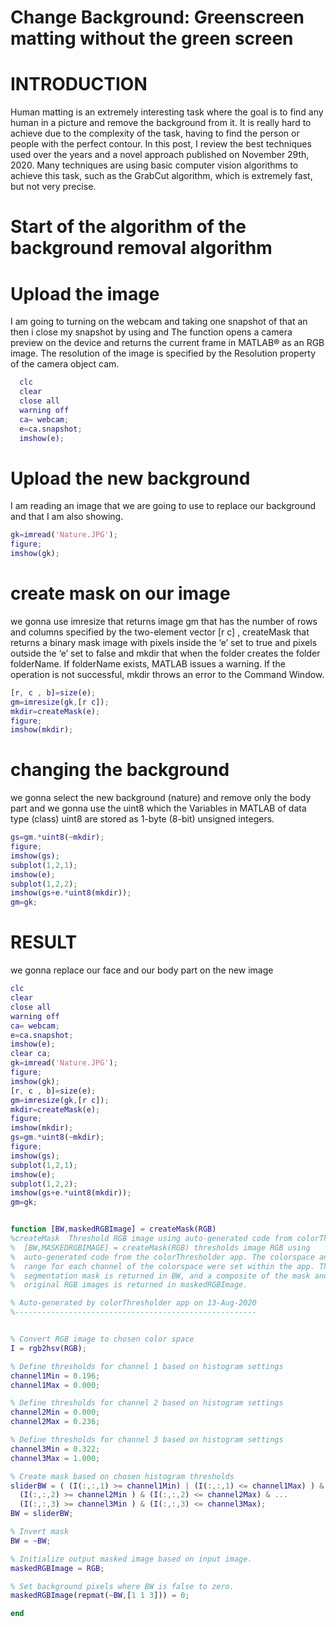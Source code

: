 # Change Background: Greenscreen matting without the green screen

# INTRODUCTION

Human matting is an extremely interesting task where the goal is to find any human in a picture and remove the background from it. It is really hard to achieve due to the complexity of the task, having to find the person or people with the perfect contour. In this post, I review the best techniques used over the years and a novel approach published on November 29th, 2020. Many techniques are using basic computer vision algorithms to achieve this task, such as the GrabCut algorithm, which is extremely fast, but not very precise. 

# Start of the algorithm of the background removal algorithm
# Upload the image

I am going to turning on the webcam and taking one  snapshot of that an then i close my snapshot by using <webcam> and The <snapshot> function opens a camera preview on the device and returns the current frame in MATLAB® as an RGB image. The resolution of the image is specified by the Resolution property of the camera object cam.
  
```matlab
  clc
  clear
  close all 
  warning off 
  ca= webcam; 
  e=ca.snapshot;
  imshow(e);
  ```
  
  # Upload the new background
  I am reading an image that we are going to use to replace our background and that I am also showing.
  
  ```matlab
gk=imread('Nature.JPG'); 
figure; 
imshow(gk); 
   ```
  
  # create mask on our image
   we gonna use imresize that  returns image gm that has the number of rows and columns specified by the two-element vector [r c] , createMask that returns a binary mask image with pixels inside the ‘e’ set to true and pixels outside the ‘e’ set to false and mkdir that when the folder  creates the folder folderName. If folderName exists, MATLAB issues a warning. If the operation is not successful, mkdir throws an error to the Command Window.
 
   ```matlab
 [r, c , b]=size(e);
gm=imresize(gk,[r c]);
mkdir=createMask(e);
figure;
imshow(mkdir);
   ```
  
  # changing the background
  we gonna select the new background (nature) and remove only the body part and we gonna  use the uint8 which the  Variables in MATLAB of data type (class) uint8 are stored as 1-byte (8-bit) unsigned integers.
  
  
  ```matlab
  gs=gm.*uint8(~mkdir);
figure;
imshow(gs);
subplot(1,2,1);
imshow(e);
subplot(1,2,2);
imshow(gs+e.*uint8(mkdir));
gm=gk;
   ```
  
  # RESULT 
  we gonna replace our face and our body part on the new image
  
  
  ```matlab
  clc
clear  
close all
warning off
ca= webcam;
e=ca.snapshot;
imshow(e);
clear ca;
gk=imread('Nature.JPG');
figure;
imshow(gk);
[r, c , b]=size(e);
gm=imresize(gk,[r c]);
mkdir=createMask(e);
figure;
imshow(mkdir);
gs=gm.*uint8(~mkdir);
figure;
imshow(gs);
subplot(1,2,1);
imshow(e);
subplot(1,2,2);
imshow(gs+e.*uint8(mkdir));
gm=gk;


function [BW,maskedRGBImage] = createMask(RGB)
%createMask  Threshold RGB image using auto-generated code from colorThresholder app.
%  [BW,MASKEDRGBIMAGE] = createMask(RGB) thresholds image RGB using
%  auto-generated code from the colorThresholder app. The colorspace and
%  range for each channel of the colorspace were set within the app. The
%  segmentation mask is returned in BW, and a composite of the mask and
%  original RGB images is returned in maskedRGBImage.

% Auto-generated by colorThresholder app on 13-Aug-2020
%------------------------------------------------------


% Convert RGB image to chosen color space
I = rgb2hsv(RGB);

% Define thresholds for channel 1 based on histogram settings
channel1Min = 0.196;
channel1Max = 0.000;

% Define thresholds for channel 2 based on histogram settings
channel2Min = 0.000;
channel2Max = 0.236;

% Define thresholds for channel 3 based on histogram settings
channel3Min = 0.322;
channel3Max = 1.000;

% Create mask based on chosen histogram thresholds
sliderBW = ( (I(:,:,1) >= channel1Min) | (I(:,:,1) <= channel1Max) ) & ...
    (I(:,:,2) >= channel2Min ) & (I(:,:,2) <= channel2Max) & ...
    (I(:,:,3) >= channel3Min ) & (I(:,:,3) <= channel3Max);
BW = sliderBW;

% Invert mask
BW = ~BW;

% Initialize output masked image based on input image.
maskedRGBImage = RGB;

% Set background pixels where BW is false to zero.
maskedRGBImage(repmat(~BW,[1 1 3])) = 0;

end
```
  
  
  

  
 
  
  


